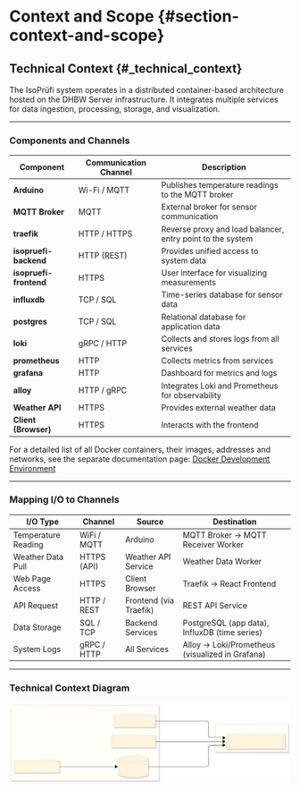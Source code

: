 # Context and Scope {#section-context-and-scope}

## Technical Context {#_technical_context}

The IsoPrüfi system operates in a distributed container-based architecture hosted on the DHBW Server infrastructure. It
integrates multiple services for data ingestion, processing, storage, and visualization.

---

### Components and Channels

| Component              | Communication Channel | Description                                                |
|------------------------|-----------------------|------------------------------------------------------------|
| **Arduino**            | Wi-Fi / MQTT          | Publishes temperature readings to the MQTT broker          |
| **MQTT Broker**        | MQTT                  | External broker for sensor communication                   |
| **traefik**            | HTTP / HTTPS          | Reverse proxy and load balancer, entry point to the system |
| **isopruefi-backend**  | HTTP (REST)           | Provides unified access to system data                     |
| **isopruefi-frontend** | HTTPS                 | User interface for visualizing measurements                |
| **influxdb**           | TCP / SQL             | Time-series database for sensor data                       |
| **postgres**           | TCP / SQL             | Relational database for application data                   |
| **loki**               | gRPC / HTTP           | Collects and stores logs from all services                 |
| **prometheus**         | HTTP                  | Collects metrics from services                             |
| **grafana**            | HTTP                  | Dashboard for metrics and logs                             |
| **alloy**              | HTTP / gRPC           | Integrates Loki and Prometheus for observability           |
| **Weather API**        | HTTPS                 | Provides external weather data                             |
| **Client (Browser)**   | HTTPS                 | Interacts with the frontend                                |

For a detailed list of all Docker containers, their images, addresses and networks, see the separate documentation
page: [Docker Development Environment](../docker-dev.md)

---

### Mapping I/O to Channels

| I/O Type            | Channel     | Source                 | Destination                                     |
|---------------------|-------------|------------------------|-------------------------------------------------|
| Temperature Reading | WiFi / MQTT | Arduino                | MQTT Broker → MQTT Receiver Worker              |
| Weather Data Pull   | HTTPS (API) | Weather API Service    | Weather Data Worker                             |
| Web Page Access     | HTTPS       | Client Browser         | Traefik → React Frontend                        |
| API Request         | HTTP / REST | Frontend (via Traefik) | REST API Service                                |
| Data Storage        | SQL / TCP   | Backend Services       | PostgreSQL (app data), InfluxDB (time series)   |
| System Logs         | gRPC / HTTP | All Services           | Alloy → Loki/Prometheus (visualized in Grafana) |

---

### Technical Context Diagram

![Technical Context Diagram](../images/isopruefi_technical_context_diagram.svg)